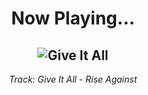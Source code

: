 <div align="center"> 
<h1>Now Playing...</h1>

![Give It All](https://i.scdn.co/image/ab67616d00001e021107b18eac8c7824908069cd)
--
_<p>Track: Give It All - Rise Against </p>_
</div>
